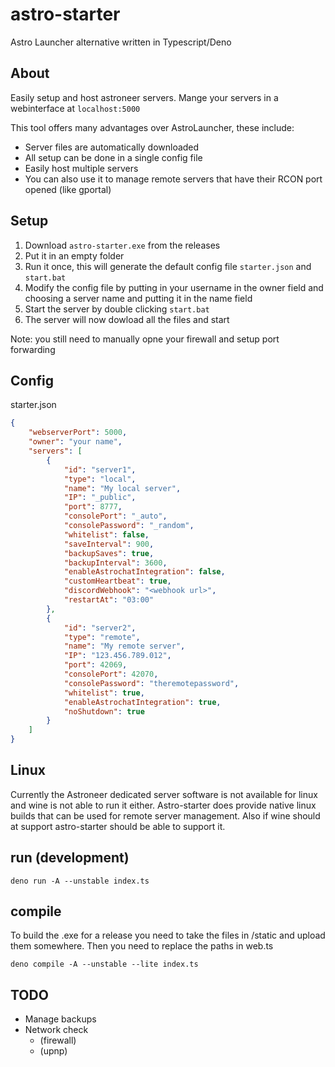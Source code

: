 # astro-starter

Astro Launcher alternative written in Typescript/Deno

## About

Easily setup and host astroneer servers. Mange your servers in a webinterface at `localhost:5000`

This tool offers many advantages over AstroLauncher, these include:

-   Server files are automatically downloaded
-   All setup can be done in a single config file
-   Easily host multiple servers
-   You can also use it to manage remote servers that have their RCON port opened (like gportal)

## Setup

1.  Download `astro-starter.exe` from the releases
2.  Put it in an empty folder
3.  Run it once, this will generate the default config file `starter.json` and `start.bat`
4.  Modify the config file by putting in your username in the owner field and choosing a server name and putting it in the name field
5.  Start the server by double clicking `start.bat`
6.  The server will now dowload all the files and start

Note: you still need to manually opne your firewall and setup port forwarding

## Config

starter.json

```json
{
    "webserverPort": 5000,
    "owner": "your name",
    "servers": [
        {
            "id": "server1",
            "type": "local",
            "name": "My local server",
            "IP": "_public",
            "port": 8777,
            "consolePort": "_auto",
            "consolePassword": "_random",
            "whitelist": false,
            "saveInterval": 900,
            "backupSaves": true,
            "backupInterval": 3600,
            "enableAstrochatIntegration": false,
            "customHeartbeat": true,
            "discordWebhook": "<webhook url>",
            "restartAt": "03:00"
        },
        {
            "id": "server2",
            "type": "remote",
            "name": "My remote server",
            "IP": "123.456.789.012",
            "port": 42069,
            "consolePort": 42070,
            "consolePassword": "theremotepassword",
            "whitelist": true,
            "enableAstrochatIntegration": true,
            "noShutdown": true
        }
    ]
}
```

## Linux

Currently the Astroneer dedicated server software is not available for linux and wine is not able to run it either.
Astro-starter does provide native linux builds that can be used for remote server management. Also if wine should at support astro-starter should be able to support it.

## run (development)

```
deno run -A --unstable index.ts
```

## compile

To build the .exe for a release you need to take the files in /static and upload them somewhere.
Then you need to replace the paths in web.ts

```
deno compile -A --unstable --lite index.ts
```

## TODO

-   Manage backups
-   Network check
    -   (firewall)
    -   (upnp)
